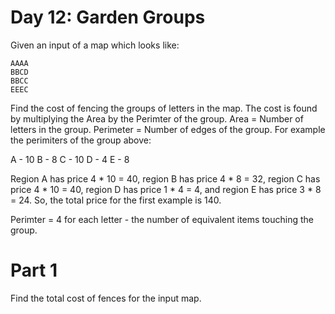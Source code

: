 # Day 12: Garden Groups
Given an input of a map which looks like:

```
AAAA
BBCD
BBCC
EEEC
```

Find the cost of fencing the groups of letters in the map. The cost is found by multiplying the Area by the Perimter of the group.
Area = Number of letters in the group.
Perimeter = Number of edges of the group. For example the perimiters of the group above:

A - 10
B - 8
C - 10
D - 4
E - 8

Region A has price 4 * 10 = 40, region B has price 4 * 8 = 32, region C has price 4 * 10 = 40, region D has price 1 * 4 = 4,
and region E has price 3 * 8 = 24. So, the total price for the first example is 140.

Perimter = 4 for each letter - the number of equivalent items touching the group.

# Part 1
Find the total cost of fences for the input map.
